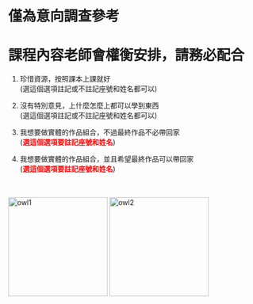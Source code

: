 # 僅為意向調查參考
# 課程內容老師會權衡安排，請務必配合

1. 珍惜資源，按照課本上課就好  
    (選這個選項註記或不註記座號和姓名都可以)  

2. 沒有特別意見，上什麼怎麼上都可以學到東西  
    (選這個選項註記或不註記座號和姓名都可以)  

3. 我想要做實體的作品組合，不過最終作品不必帶回家  
    (**<span style="color:red">選這個選項要註記座號和姓名</span>**)  

4. 我想要做實體的作品組合，並且希望最終作品可以帶回家  
    (**<span style="color:red">選這個選項要註記座號和姓名</span>**)  

<br><br>
<img src="http://nandemoi.github.io/zl111/media/owl1.JPG" alt="owl1" height="200"/>
<img src="http://nandemoi.github.io/zl111/media/owl2.JPG" alt="owl2" height="200"/>